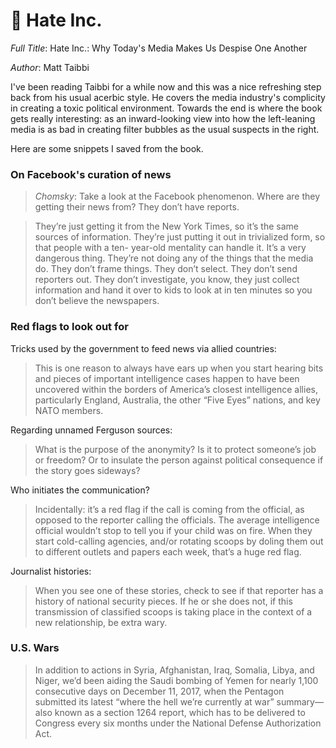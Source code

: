 # 📝 Hate Inc.

*Full Title*: Hate Inc.: Why Today's Media Makes Us Despise One Another

*Author*: Matt Taibbi

I've been reading Taibbi for a while now and this was a nice
refreshing step back from his usual acerbic style. He covers the media
industry's complicity in creating a toxic political
environment. Towards the end is where the book gets really
interesting: as an inward-looking view into how the left-leaning media
is as bad in creating filter bubbles as the usual suspects in the
right.


Here are some snippets I saved from the book.

### On Facebook's curation of news

> *Chomsky*: Take a look at the Facebook phenomenon. Where are they
> getting their news from? They don’t have reports.

> They’re just getting it from the New York Times, so it’s the same
> sources of information. They’re just putting it out in trivialized
> form, so that people with a ten- year-old mentality can handle
> it. It’s a very dangerous thing. They’re not doing any of the things
> that the media do. They don’t frame things. They don’t select. They
> don’t send reporters out. They don’t investigate, you know, they
> just collect information and hand it over to kids to look at in ten
> minutes so you don’t believe the newspapers.

### Red flags to look out for

Tricks used by the government to feed news via allied countries:

> This is one reason to always have ears up when you start hearing
> bits and pieces of important intelligence cases happen to have been
> uncovered within the borders of America’s closest intelligence
> allies, particularly England, Australia, the other “Five Eyes”
> nations, and key NATO members.

Regarding unnamed Ferguson sources:

> What is the purpose of the anonymity? Is it to protect someone’s job
> or freedom? Or to insulate the person against political consequence
> if the story goes sideways?

Who initiates the communication?

> Incidentally: it’s a red flag if the call is coming from the
> official, as opposed to the reporter calling the officials. The
> average intelligence official wouldn’t stop to tell you if your
> child was on fire. When they start cold-calling agencies, and/or
> rotating scoops by doling them out to different outlets and papers
> each week, that’s a huge red flag.

Journalist histories:

> When you see one of these stories, check to see if that reporter has
> a history of national security pieces. If he or she does not, if
> this transmission of classified scoops is taking place in the
> context of a new relationship, be extra wary.

### U.S. Wars

> In addition to actions in Syria, Afghanistan, Iraq, Somalia, Libya,
> and Niger, we’d been aiding the Saudi bombing of Yemen for nearly
> 1,100 consecutive days on December 11, 2017, when the Pentagon
> submitted its latest “where the hell we’re currently at war”
> summary—also known as a section 1264 report, which has to be
> delivered to Congress every six months under the National Defense
> Authorization Act.


